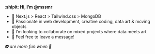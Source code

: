 **:shipit: Hi, I’m @mssmr**
- :art: Next.js > React > Tailwind.css > MongoDB
- :construction_worker: Passionate in web development, creative coding, data art & moving objects
- :space_invader: I’m looking to collaborate on mixed projects where data meets art
- :postal_horn: Feel free to leave a message!

*👽 are more fun when 👻*

<!---
mssmr/mssmr is a ✨ special ✨ repository because its `README.md` (this file) appears on your GitHub profile.
You can click the Preview link to take a look at your changes.
--->
